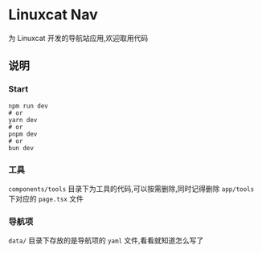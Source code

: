 # Linuxcat Nav
为 Linuxcat 开发的导航站应用,欢迎取用代码

## 说明
### Start
```shell
npm run dev
# or
yarn dev
# or
pnpm dev
# or
bun dev
```

### 工具
`components/tools` 目录下为工具的代码,可以按需删除,同时记得删除 `app/tools` 下对应的 `page.tsx` 文件

### 导航项
`data/` 目录下存放的是导航项的 `yaml` 文件,看看就知道怎么写了